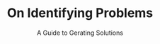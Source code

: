 ---
title: On Identifying Problems
subtitle: A Guide to Gerating Solutions
link: https://medium.com/@andepaulj/on-identifying-problems-d0b93aeb771
image:
---